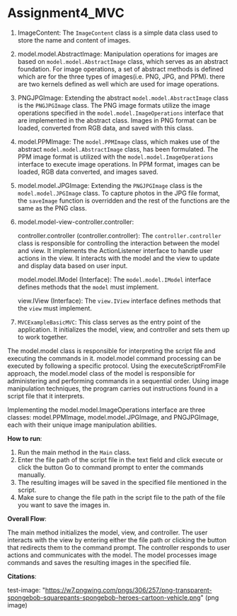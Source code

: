 # Assignment4_MVC

1. ImageContent:
   The `ImageContent` class is a simple data class used to store the name and content of images.
2. model.model.AbstractImage:
   Manipulation operations for images are based on `model.model.AbstractImage` class, which serves as an
   abstract foundation. For image operations, a set of abstract methods is defined which are
   for the three types of images(i.e. PNG, JPG, and PPM). there are two kernels defined as well
   which are used for image operations.
3. PNGJPGImage:
   Extending the abstract `model.model.AbstractImage` class is the `PNGJPGImage` class.
   The PNG image formats utilize the image operations specified in the `model.model.ImageOperations` interface
   that are implemented in the abstract class.
   Images in PNG format can be loaded, converted from RGB data, and saved with this class.
4. model.PPMImage:
   The `model.PPMImage` class, which makes use of the abstract `model.model.AbstractImage` class, has been formulated.
   The PPM image format is utilized with the `model.model.ImageOperations` interface to execute image
   operations.
   In PPM format, images can be loaded, RGB data converted, and images saved.
5. model.model.JPGImage:
   Extending the `PNGJPGImage` class is the `model.model.JPGImage` class.
   To capture photos in the JPG file format, the `saveImage` function is overridden and the rest
   of the functions are the same as the PNG class.
6. model.model-view-controller.controller:

   controller.controller (controller.controller): The `controller.controller` class is responsible for controlling the interaction
   between the model and view.
   It implements the ActionListener interface to handle user actions in the view.
   It interacts with the model and the view to update and display data based on user input.

   model.model.IModel (Interface): The `model.model.IModel` interface defines methods that the `model` must implement.

   view.IView (Interface): The `view.IView` interface defines methods that the `view` must implement.
7. `MVCExampleBasicMVC`:
   This class serves as the entry point of the application.
   It initializes the model, view, and controller and sets them up to work together.

The model.model class is responsible for interpreting the script file and executing the commands in it.
model.model command processing can be executed by following a specific protocol.
Using the executeScriptFromFile approach, the model.model class of the model is responsible for
administering and performing commands in a sequential order.
Using image manipulation techniques, the program carries out instructions found in a script
file that it interprets.

Implementing the model.model.ImageOperations interface are three classes: model.PPMImage, model.model.JPGImage, and PNGJPGImage,
each with their unique image manipulation abilities.

**How to run**:
1. Run the main method in the `Main` class.
2. Enter the file path of the script file in the text field and click execute or click the button 
   Go to command prompt to enter the commands manually.
3. The resulting images will be saved in the specified file mentioned in the script.
4. Make sure to change the file path in the script file to the path of the file you want to save 
   the images in.

**Overall Flow**:

The main method initializes the model, view, and controller.
The user interacts with the view by entering either the file path or clicking the button
that redirects them to the command prompt.
The controller responds to user actions and communicates with the model.
The model processes image commands and saves the resulting images in the specified file.

**Citations**:

test-image: "https://w7.pngwing.com/pngs/306/257/png-transparent-spongebob-squarepants-spongebob-heroes-cartoon-vehicle.png" 
(png image)


